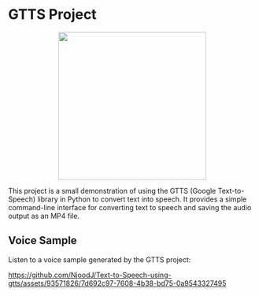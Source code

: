 # GTTS Project
<p align="center">
  <img width="300" height="300" src=https://github.com/NjoodJ/Text-to-Speech-using-gtts/assets/93571826/6ad86fd0-1677-493a-9822-192aeb3720ae>
</p>

This project is a small demonstration of using the GTTS (Google Text-to-Speech) library in Python to convert text into speech. It provides a simple command-line interface for converting text to speech and saving the audio output as an MP4 file.

## Voice Sample
Listen to a voice sample generated by the GTTS project:

https://github.com/NjoodJ/Text-to-Speech-using-gtts/assets/93571826/7d692c97-7608-4b38-bd75-0a9543327495


